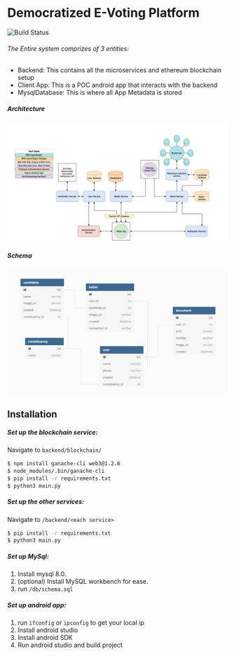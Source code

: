 # Democratized E-Voting Platform

![Build Status](https://travis-ci.org/joemccann/dillinger.svg?branch=master)

###### The Entire system comprizes of 3 entities:


  - Backend: This contains all the microservices and ethereum blockchain setup
  - Client App: This is a POC android app that interacts with the backend
  - MysqlDatabase: This is where all App Metadata is stored


##### Architecture
![Screenshot](architecture.jpg)

##### Schema
![Screenshot](db_schema.png)

## Installation

##### Set up the blockchain service:

Navigate to `backend/blockchain/`
```sh
$ npm install ganache-cli web3@1.2.6
$ node_modules/.bin/ganache-cli
$ pip install -r requirements.txt
$ python3 main.py
```
##### Set up the other services:
Navigate to `/backend/<each service>`
```sh
$ pip install -r requirements.txt
$ python3 main.py
```

##### Set up MySql:
1. Install mysql 8.0.
2. (optional) Install MySQL workbench for ease.
3. run `/db/schema.sql`

##### Set up android app:
1. run `ifconfig` or `ipconfig` to get your local ip
2. Install android studio
3. Install android SDK
4. Run android studio and build project
